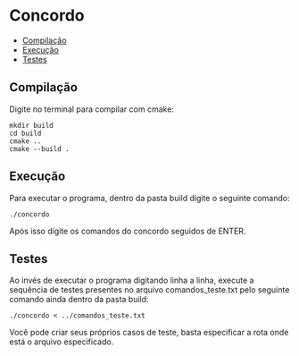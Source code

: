 # Concordo


* [Compilação](#compilação)
* [Execução](#execução)
* [Testes](#testes)

## Compilação


Digite no terminal para compilar com cmake:
```console
mkdir build
cd build
cmake ..
cmake --build .
```


## Execução

Para executar o programa, dentro da pasta build digite o seguinte comando:
```console
./concordo
```

Após isso digite os comandos do concordo seguidos de ENTER.

## Testes

Ao invés de executar o programa digitando linha a linha, execute a sequência de testes presentes no arquivo comandos_teste.txt pelo seguinte comando ainda dentro da pasta build:
```console
./concordo < ../comandos_teste.txt
```

Você pode criar seus próprios casos de teste, basta especificar a rota onde está o arquivo especificado.
